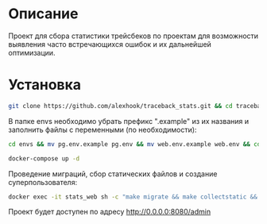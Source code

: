 # Описание
Проект для сбора статистики трейсбеков по проектам для возможности выявления часто встречающихся ошибок и их дальнейшей оптимизации.

# Установка
```bash
git clone https://github.com/alexhook/traceback_stats.git && cd traceback_stats
```
В папке envs необходимо убрать префикс ".example" из их названия и заполнить файлы с переменными (по необходимости):
```bash
cd envs && mv pg.env.example pg.env && mv web.env.example web.env && cd ..
```

```bash
docker-compose up -d
```
Проведение миграций, сбор статических файлов и создание суперпользователя:
```bash
docker exec -it stats_web sh -c "make migrate && make collectstatic && make createsuperuser"
```
Проект будет доступен по адресу http://0.0.0.0:8080/admin
